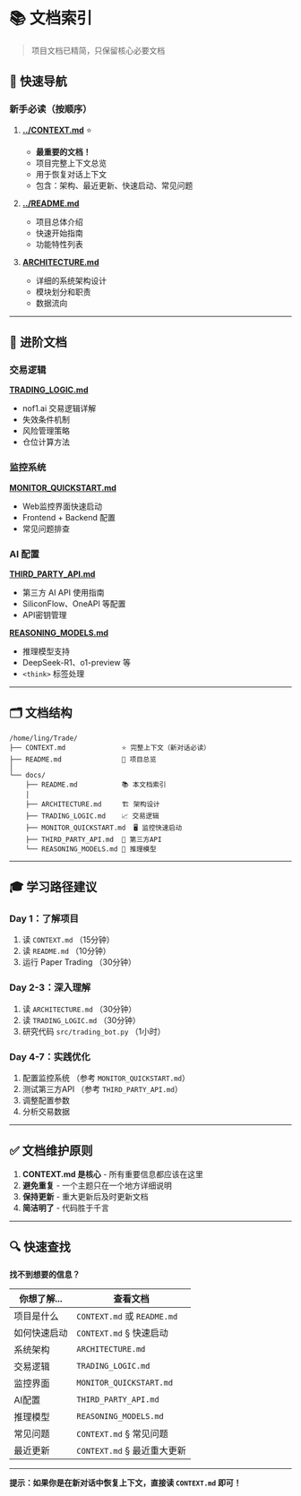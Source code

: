 # 📚 文档索引

> 项目文档已精简，只保留核心必要文档

## 🎯 快速导航

### 新手必读（按顺序）

1. **[../CONTEXT.md](../CONTEXT.md)** ⭐ 
   - **最重要的文档！**
   - 项目完整上下文总览
   - 用于恢复对话上下文
   - 包含：架构、最近更新、快速启动、常见问题

2. **[../README.md](../README.md)**
   - 项目总体介绍
   - 快速开始指南
   - 功能特性列表

3. **[ARCHITECTURE.md](ARCHITECTURE.md)**
   - 详细的系统架构设计
   - 模块划分和职责
   - 数据流向

---

## 📖 进阶文档

### 交易逻辑

**[TRADING_LOGIC.md](TRADING_LOGIC.md)**
- nof1.ai 交易逻辑详解
- 失效条件机制
- 风险管理策略
- 仓位计算方法

### 监控系统

**[MONITOR_QUICKSTART.md](MONITOR_QUICKSTART.md)**
- Web监控界面快速启动
- Frontend + Backend 配置
- 常见问题排查

### AI 配置

**[THIRD_PARTY_API.md](THIRD_PARTY_API.md)**
- 第三方 AI API 使用指南
- SiliconFlow、OneAPI 等配置
- API密钥管理

**[REASONING_MODELS.md](REASONING_MODELS.md)**
- 推理模型支持
- DeepSeek-R1、o1-preview 等
- `<think>` 标签处理

---

## 🗂️ 文档结构

```
/home/ling/Trade/
├── CONTEXT.md              ⭐ 完整上下文（新对话必读）
├── README.md               📖 项目总览
│
└── docs/
    ├── README.md           📚 本文档索引
    │
    ├── ARCHITECTURE.md     🏗️ 架构设计
    ├── TRADING_LOGIC.md    📈 交易逻辑
    ├── MONITOR_QUICKSTART.md  🖥️ 监控快速启动
    ├── THIRD_PARTY_API.md  🔌 第三方API
    └── REASONING_MODELS.md 🧠 推理模型
```

---

## 🎓 学习路径建议

### Day 1：了解项目
1. 读 `CONTEXT.md` （15分钟）
2. 读 `README.md` （10分钟）
3. 运行 Paper Trading （30分钟）

### Day 2-3：深入理解
1. 读 `ARCHITECTURE.md` （30分钟）
2. 读 `TRADING_LOGIC.md` （30分钟）
3. 研究代码 `src/trading_bot.py` （1小时）

### Day 4-7：实践优化
1. 配置监控系统 （参考 `MONITOR_QUICKSTART.md`）
2. 测试第三方API （参考 `THIRD_PARTY_API.md`）
3. 调整配置参数
4. 分析交易数据

---

## ✅ 文档维护原则

1. **CONTEXT.md 是核心** - 所有重要信息都应该在这里
2. **避免重复** - 一个主题只在一个地方详细说明
3. **保持更新** - 重大更新后及时更新文档
4. **简洁明了** - 代码胜于千言

---

## 🔍 快速查找

**找不到想要的信息？**

| 你想了解... | 查看文档 |
|------------|---------|
| 项目是什么 | `CONTEXT.md` 或 `README.md` |
| 如何快速启动 | `CONTEXT.md` § 快速启动 |
| 系统架构 | `ARCHITECTURE.md` |
| 交易逻辑 | `TRADING_LOGIC.md` |
| 监控界面 | `MONITOR_QUICKSTART.md` |
| AI配置 | `THIRD_PARTY_API.md` |
| 推理模型 | `REASONING_MODELS.md` |
| 常见问题 | `CONTEXT.md` § 常见问题 |
| 最近更新 | `CONTEXT.md` § 最近重大更新 |

---

**提示：如果你是在新对话中恢复上下文，直接读 `CONTEXT.md` 即可！**

